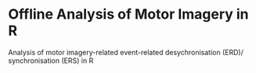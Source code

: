 # Offline Analysis of Motor Imagery in R
Analysis of motor imagery-related event-related desychronisation (ERD)/ synchronisation (ERS) in R
